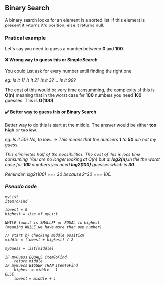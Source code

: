 ## Binary Search

A binary search looks for an element in a sorted list. If this element is present it returns it's position, else it returns null.

### Pratical example

Let's say you need to guess a number between <b>0</b> and <b>100</b>.

#### ❌ Wrong way to guess this or Simple Search

You could just ask for every number untill finding the right one

<i>eg: Is it 1? Is it 2? Is it 3? ... Is it 99?</i>

The cost of this would be very time consumming, the complexity of this is <b>O(n)</b> meaning that in the worst case for <b>100</b> numbers you need <b>100</b> guesses. This is <b>O(100)</b>.


#### ✔️ Better way to guess this or Binary Search

Better way to do this is start at the middle. The answer would be either <b>too high</b> or <b>too low</b>.

<i>eg: Is it 50? No, to low.. </i>
<i> -> This means that the numbers <b>1</b>
 to <b>50</b> are not my guess.

This eliminates half of the possibilities. The cost of this is less time consuming. You are no longer looking at O(n) but at <b>log2(n)</b>.In the the worst case for <b>100</b> numbers you need <b>log2(100)</b> guesses which is <b>30</b>.

<i>Reminder: log2(100) === 30 because 2^30 === 100.</i>

### Pseudo code
```
myList
itemToFind

lowest = 0
highest = size of myList

WHILE lowest is SMALLER or EQUAL to highest
(meaning WHILE we have more than one number)

// start by checking middle position
middle = (lowest + highest) / 2

myGuess = list[middle]

IF myGuess EQUALS itemToFind
    return middle
IF myGuess BIGGER THAN itemToFind
    highest = middle - 1
ELSE
    lowest = middle + 1
```
